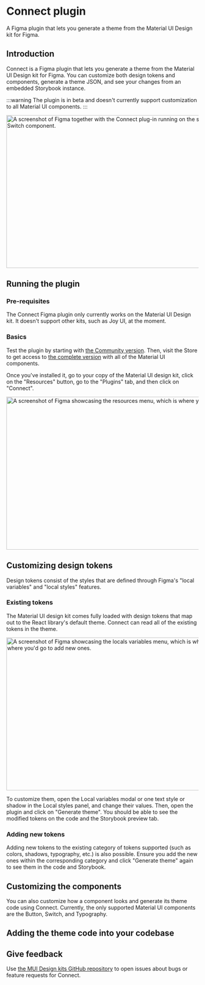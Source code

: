 # Connect plugin

<p class="description">A Figma plugin that lets you generate a theme from the Material UI Design kit for Figma. </p>

## Introduction

Connect is a Figma plugin that lets you generate a theme from the Material UI Design kit for Figma.
You can customize both design tokens and components, generate a theme JSON, and see your changes from an embedded Storybook instance.

:::warning
The plugin is in beta and doesn't currently support customization to all Material UI components.
:::

<img src="/static/material-ui/design-resources/connect.png" style="width: 814px;" alt="A screenshot of Figma together with the Connect plug-in running on the side, doing customziations to the Material UI Switch component." width="1628" height="400" />

## Running the plugin

### Pre-requisites

The Connect Figma plugin only currently works on the Material UI Design kit.
It doesn't support other kits, such as Joy UI, at the moment.

### Basics

Test the plugin by starting with [the Community version](https://www.figma.com/community/file/912837788133317724/material-ui-for-figma-and-mui-x).
Then, visit the Store to get access to [the complete version](https://mui.com/r/material-ui-figma-latest/) with all of the Material UI components.

Once you've installed it, go to your copy of the Material UI design kit, click on the "Resources" button, go to the "Plugins" tab, and then click on "Connect".

<img src="/static/material-ui/design-resources/connect-access.png" style="width: 814px;" alt="A screenshot of Figma showcasing the resources menu, which is where you'd go to access Connect." width="1628" height="400" />

<!-- The image above will be replaced for a better one once the plugin is actually live -->

## Customizing design tokens

Design tokens consist of the styles that are defined through Figma's "local variables" and "local styles" features.

### Existing tokens

The Material UI design kit comes fully loaded with design tokens that map out to the React library's default theme.
Connect can read all of the existing tokens in the theme.

<img src="/static/material-ui/design-resources/connect-variables.png" style="width: 814px;" alt="A screenshot of Figma showcasing the locals variables menu, which is where all of the design tokens are stored and where you'd go to add new ones." width="1628" height="400" />

To customize them, open the Local variables modal or one text style or shadow in the Local styles panel, and change their values.
Then, open the plugin and click on "Generate theme".
You should be able to see the modified tokens on the code and the Storybook preview tab.

### Adding new tokens

Adding new tokens to the existing category of tokens supported (such as colors, shadows, typography, etc.) is also possible.
Ensure you add the new ones within the corresponding category and click "Generate theme" again to see them in the code and Storybook.

## Customizing the components

You can also customize how a component looks and generate its theme code using Connect.
Currently, the only supported Material UI components are the Button, Switch, and Typography.

## Adding the theme code into your codebase

## Give feedback

Use [the MUI Design kits GitHub repository](https://github.com/mui/mui-design-kits/issues/new/choose) to open issues about bugs or feature requests for Connect.
